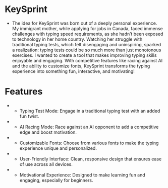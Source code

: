# KeySprint

* The idea for KeySprint was born out of a deeply personal experience. My immigrant mother, while applying for jobs in Canada, faced immense challenges with typing speed requirements, as she hadn’t been exposed to technology in her home country. Watching her struggle with traditional typing tests, which felt disengaging and uninspiring, sparked a realization: typing tests could be so much more than just monotonous exercises. I wanted to create a tool that makes improving typing skills enjoyable and engaging. With competitive features like racing against AI and the ability to customize fonts, KeySprint transforms the typing experience into something fun, interactive, and motivating!

# Features 
* - Typing Test Mode: Engage in a traditional typing test with an added fun twist.
* - AI Racing Mode: Race against an AI opponent to add a competitive edge and boost motivation.
* - Customizable Fonts: Choose from various fonts to make the typing experience unique and personalized.
* - User-Friendly Interface: Clean, responsive design that ensures ease of use across all devices.
* - Motivational Experience: Designed to make learning fun and engaging, especially for beginners.